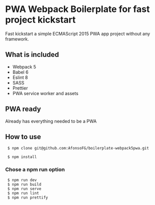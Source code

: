 # PWA Webpack Boilerplate for fast project kickstart

Fast kickstart a simple ECMAScript 2015 PWA app project without any framework.

## What is included
- Webpack 5
- Babel 6
- Eslint 8
- SASS
- Prettier
- PWA service worker and assets

## PWA ready
Already has everything needed to be a PWA

## How to use
```
 $ npm clone git@github.com:AfonsoFG/boilerplate-webpack5pwa.git
```

```
 $ npm install
```

### Chose a npm run option
```
 $ npm run dev
 $ npm run build
 $ npm run serve
 $ npm run lint
 $ npm run prettify
 ```